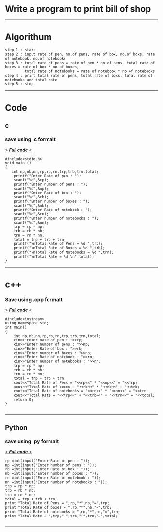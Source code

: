 # **Write a program to print bill of shop**

---

# Algorithum

```
step 1 : start
step 2 : input rate of pen, no.of pens, rate of box, no.of boxs, rate of notebook, no.of notebooks
step 3 : total rate of pens = rate of pen * no of pens, total rate of boxes = rate of box * no of boxes,
         total rate of notebooks = rate of notebook * no of notebooks
step 4 : print total rate of pens, total rate of boxs, total rate of notebooks and total rate
step 5 : stop

```
---

# Code

 

## c
### save using .c formalt
[> ***Full code*** <](https://github.com/Ajay-o-s/Collage-codes/blob/main/3/code.c)<br> 

```
#include<stdio.h>
void main ()
{
   int np,nb,nn,rp,rb,rn,trp,trb,trn,total;
    printf("Enter Rate of pen : ");
    scanf("%d",&rp);
    printf("Enter number of pens : ");
    scanf("%d",&np);
    printf("Enter Rate of box : ");
    scanf("%d",&rb);
    printf("Enter number of boxes : ");
    scanf("%d",&nb);
    printf("Enter Rate of notebook : ");
    scanf("%d",&rn);
    printf("Enter number of notebooks : ");
    scanf("%d",&nn);
    trp = rp * np; 
    trb = rb * nb;
    trn = rn * nn;
    total = trp + trb + trn;
    printf("\nTotal Rate of Pens = %d ",trp);
    printf("\nTotal Rate of Boxes = %d ",trb);
    printf("\nTotal Rate of Notebooks = %d ",trn);
    printf("\nTotal Rate = %d \n",total);
}

```

---

# c++
### Save using .cpp formalt
[> ***Full code*** <](https://github.com/Ajay-o-s/Collage-codes/blob/main/3/code.cpp)<br> 

```
#include<iostream>
using namespace std;
int main()
{
    int np,nb,nn,rp,rb,rn,trp,trb,trn,total;
    cin>>"Enter Rate of pen : ">>rp;
    cin>>"Enter number of pens : ">>np;
    cin>>"Enter Rate of box : ">>rb;
    cin>>"Enter number of boxes : ">>nb;
    cin>>"Enter Rate of notebook : ">>rn;
    cin>>"Enter number of notebooks : ">>nn;
    trp = rp * np;
    trb = rb * nb;
    trn = rn * nn;
    total = trp + trb + trn;
    cout<<"Total Rate of Pens = "<<rp<<" * "<<np<<" = "<<trp;
    cout<<"Total Rate of boxes = "<<rb<<" * "<<nb<<" = "<<trb;
    cout<<"Total Rate of notebooks = "<<rn<<" * "<<nn<<" = "<<trn;
    cout<<"Total Rate = "<<trp<<" + "<<trb<<" + "<<trn<<" = "<<total;
    return 0;
}


```

---

## Python
### save using .py formalt
[> ***Full code*** <](https://github.com/Ajay-o-s/Collage-codes/blob/main/3/code.py)<br> 

```
rp =int(input("Enter Rate of pen : "));
np =int(input("Enter number of pens : "));
rb =int(input("Enter Rate of box : "));
nb =int(input("Enter number of boxes : "));
rn =int(input("Enter Rate of notebook : "));
nn =int(input("Enter number of notebooks : "));
trp = rp * np;
trb = rb * nb;
trn = rn * nn;
total = trp + trb + trn;
print "Total Rate of Pens = ",rp,"*",np,"=",trp;
print "Total Rate of boxes = ",rb,"*",nb,"=",trb;
print "Total Rate of notebooks = ",rn,"*",nn,"=",trn;
print "Total Rate = ",trp,"+",trb,"+",trn,"=",total;


```

---
